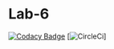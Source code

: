 # Lab-6

[![Codacy Badge](https://app.codacy.com/project/badge/Grade/055618b3d164490e8cf280dce08a3f18)](https://www.codacy.com/manual/Carlos96999/Lab-6/dashboard?utm_source=github.com&amp;utm_medium=referral&amp;utm_content=Carlos96999/Lab-6&amp;utm_campaign=Badge_Grade)
[![CircleCi](https://circleci.com/gh/Carlos96999/Lab-6.svg?style=shield)]